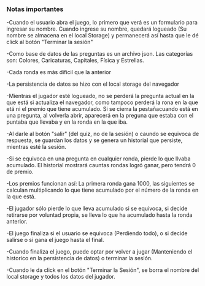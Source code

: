 ### Notas importantes

-Cuando el usuario abra el juego, lo primero que verá es un formulario para ingresar su nombre. Cuando ingrese su nombre, quedará logueado (Su nombre se almacena en el local Storage) y permanecerá así hasta que le dé click al botón "Terminar la sesión"

-Como base de datos de las preguntas es un archivo json. Las categorías son: Colores, Caricaturas, Capitales, Física y Estrellas.

-Cada ronda es más dificil que la anterior

-La persistencia de datos se hizo con el local storage del navegador

-Mientras el jugador esté logueado, no se perderá la pregunta actual en la que está si actualiza el navegador, como tampoco perderá la rona en la que etá ni el premio que tiene acumulado. Si se cierra la pestañacuando está en una pregunta, al volverla abrir, aparecerá en la preguna que estaba con el puntaba que llevaba y en la ronda en la que iba.

-Al darle al botón "salir" (del quiz, no de la sesión) o caundo se equivoca de respuesta, se guardan los datos y se genera un historial que persiste, mientras esté la sesión.

-Si se equivoca en una pregunta en cualquier ronda, pierde lo que llvaba acumulado. El historial mostrará cauntas rondas logró ganar, pero tendrá 0 de premio.

-Los premios funcionan así: La primera ronda gana 1000, las siguientes se calculan multiplicando lo que tiene acumulado por el número de la ronda en la que está.

-El jugador sólo pierde lo que lleva acumulado si se equivoca, si decide retirarse por voluntad propia, se lleva lo que ha acumulado hasta la ronda anterior.

-El juego finaliza si el usuario se equivoca (Perdiendo todo), o si decide salirse o si gana el juego hasta el final.

-Cuando finaliza el juego, puede optar por volver a jugar (Manteniendo el historico en la persistencia de datos) o terminar la sesión.

-Cuando le da click en el botón "Terminar la Sesión", se borra el nombre del local storage y todos los datos del jugador.

